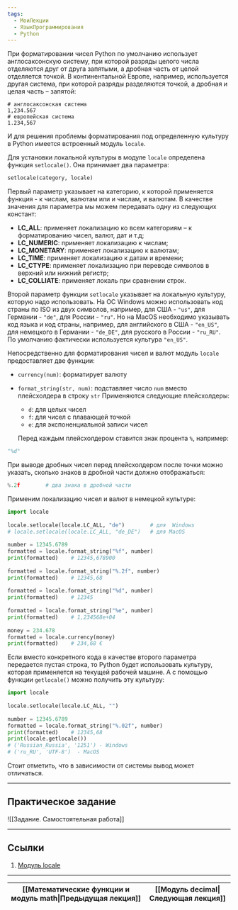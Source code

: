 ```yaml
---
tags:
  - МоиЛекции
  - ЯзыкПрограммирования
  - Python
---
```

При форматировании чисел Python по умолчанию использует англосаксонскую систему, при которой разряды целого числа отделяются друг от друга запятыми, а дробная часть от целой отделяется точкой. В континентальной Европе, например, используется другая система, при которой разряды разделяются точкой, а дробная и целая часть – запятой:

```
# англосаксонская система
1,234.567
# европейская система
1.234,567
```

И для решения проблемы форматирования под определенную культуру в Python имеется встроенный модуль `locale`.

Для установки локальной культуры в модуле `locale` определена функция `setlocale()`. Она принимает два параметра:

```python
setlocale(category, locale)
```

Первый параметр указывает на категорию, к которой применяется функция - к числам, валютам или и числам, и валютам. В качестве значения для параметра мы можем передавать одну из следующих констант:

- **LC_ALL**: применяет локализацию ко всем категориям – к форматированию чисел, валют, дат и т.д;
- **LC_NUMERIC**: применяет локализацию к числам;
- **LC_MONETARY**: применяет локализацию к валютам;
- **LC_TIME**: применяет локализацию к датам и времени;
- **LC_CTYPE**: применяет локализацию при переводе символов в верхний или нижний регистр;
- **LC_COLLIATE**: применяет локаль при сравнении строк.

Второй параметр функции `setlocale` указывает на локальную культуру, которую надо использовать. На ОС Windows можно использовать код страны по ISO из двух символов, например, для США - `"us"`, для Германии - `"de"`, для России - `"ru"`. Но на MacOS необходимо указывать код языка и код страны, например, для английского в США - `"en_US"`, для немецкого в Германии - `"de_DE"`, для русского в России - `"ru_RU"`. По умолчанию фактически используется культура `"en_US"`.

Непосредственно для форматирования чисел и валют модуль `locale` предоставляет две функции:

- `currency(num)`: форматирует валюту
- `format_string(str, num)`: подставляет число `num` вместо плейсхолдера в строку `str`
    Применяются следующие плейсхолдеры:
    - `d`: для целых чисел
    - `f`: для чисел с плавающей точкой
    - `e`: для экспоненциальной записи чисел
    
    Перед каждым плейсхолдером ставится знак процента `%`, например:

```python
"%d"
```

При выводе дробных чисел перед плейсхолдером после точки можно указать, сколько знаков в дробной части должно отображаться:

```python
%.2f        # два знака в дробной части
```

Применим локализацию чисел и валют в немецкой культуре:

```python
import locale
 
locale.setlocale(locale.LC_ALL, "de")        # для  Windows
# locale.setlocale(locale.LC_ALL, "de_DE")   # для MacOS
 
number = 12345.6789
formatted = locale.format_string("%f", number)
print(formatted)    # 12345,678900
 
formatted = locale.format_string("%.2f", number)
print(formatted)    # 12345,68
 
formatted = locale.format_string("%d", number)
print(formatted)    # 12345
 
formatted = locale.format_string("%e", number)
print(formatted)    # 1,234568e+04
 
money = 234.678
formatted = locale.currency(money)
print(formatted)    # 234,68 €
```

Если вместо конкретного кода в качестве второго параметра передается пустая строка, то Python будет использовать культуру, которая применяется на текущей рабочей машине. А с помощью функции `getlocale()` можно получить эту культуру:

```python
import locale
 
locale.setlocale(locale.LC_ALL, "")
 
number = 12345.6789
formatted = locale.format_string("%.02f", number)
print(formatted)    # 12345,68
print(locale.getlocale())   
# ('Russian_Russia', '1251') - Windows
# ('ru_RU', 'UTF-8')  - MacOS
```

Стоит отметить, что в зависимости от системы вывод может отличаться.

---
## Практическое задание

![[Задание. Самостоятельная работа]]

---
## Ссылки

1. [Модуль locale](https://metanit.com/python/tutorial/6.3.php)

---

| [[Математические функции и модуль math\|Предыдущая лекция]] | [[Модуль decimal\|Следующая лекция]] |
| ----------------------------------------------------------- | ------------------------------------ |
